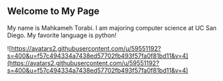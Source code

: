 ## Welcome to My Page

My name is Mahkameh Torabi. I am majoring computer science at UC San Diego. My favorite language is python!

![https://avatars2.githubusercontent.com/u/59551192?s=400&u=f57c494334a7438ed57702fb493f57fa0f81bd11&v=4](https://avatars2.githubusercontent.com/u/59551192?s=400&u=f57c494334a7438ed57702fb493f57fa0f81bd11&v=4)





